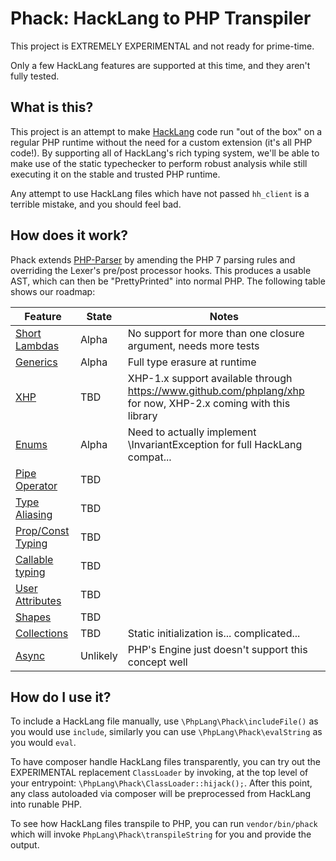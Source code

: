 # Phack: HackLang to PHP Transpiler

This project is EXTREMELY EXPERIMENTAL and not ready for prime-time.

Only a few HackLang features are supported at this time, and they aren't fully tested.

## What is this?

This project is an attempt to make [HackLang](http://www.hacklang.org) code run "out of the box" on a regular PHP runtime without the need for a custom extension (it's all PHP code!).  By supporting all of HackLang's rich typing system, we'll be able to make use of the static typechecker to perform robust analysis while still executing it on the stable and trusted PHP runtime.

Any attempt to use HackLang files which have not passed `hh_client` is a terrible mistake, and you should feel bad.

## How does it work?

Phack extends [PHP-Parser](https://www.github.com/nikic/PHP-Parser) by amending the PHP 7 parsing rules and overriding the Lexer's pre/post processor hooks.  This produces a usable AST, which can then be "PrettyPrinted" into normal PHP.  The following table shows our roadmap:

| Feature | State | Notes |
| ------- | ----- | ----- |
| [Short Lambdas](https://docs.hhvm.com/hack/lambdas) | Alpha | No support for more than one closure argument, needs more tests |
| [Generics](https://docs.hhvm.com/hack/generics) | Alpha | Full type erasure at runtime |
| [XHP](https://docs.hhvm.com/hack/XHP) | TBD | XHP-1.x support available through https://www.github.com/phplang/xhp for now, XHP-2.x coming with this library |
| [Enums](https://docs.hhvm.com/hack/enums) | Alpha | Need to actually implement \InvariantException for full HackLang compat... |
| [Pipe Operator](https://docs.hhvm.com/hack/operators/pipe-operator) | TBD | |
| [Type Aliasing](https://docs.hhvm.com/hack/type-aliases) | TBD | |
| [Prop/Const Typing](https://docs.hhvm.com/hack/types) | TBD | |
| [Callable typing](https://docs.hhvm.com/hack/types) | TBD | |
| [User Attributes](https://docs.hhvm.com/hack/attributes) | TBD | |
| [Shapes](https://docs.hhvm.com/hack/shapes) | TBD | |
| [Collections](https://docs.hhvm.com/hack/collections) | TBD | Static initialization is... complicated... |
| [Async](https://docs.hhvm.com/hack/async) | Unlikely | PHP's Engine just doesn't support this concept well |

## How do I use it?

To include a HackLang file manually, use `\PhpLang\Phack\includeFile()` as you would use `include`, similarly you can use `\PhpLang\Phack\evalString` as you would `eval`.

To have composer handle HackLang files transparently, you can try out the EXPERIMENTAL replacement `ClassLoader` by invoking, at the top level of your entrypoint: `\PhpLang\Phack\ClassLoader::hijack();`.  After this point, any class autoloaded via composer will be preprocessed from HackLang into runable PHP.

To see how HackLang files transpile to PHP, you can run `vendor/bin/phack` which will invoke `PhpLang\Phack\transpileString` for you and provide the output.
